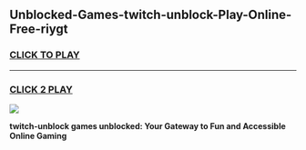 
## Unblocked-Games-twitch-unblock-Play-Online-Free-riygt
<h3>
<a href="https://premium76.site?title=twitch-unblock&ref=26A">CLICK TO PLAY</a></h3>
<hr>

<h3>
<a href="https://premium76.site?title=twitch-unblock&ref=26A">CLICK 2 PLAY</a>
  
</h3>

<a href="https://premium76.site?title=twitch-unblock&ref=26A"><img src="https://clearcache.store/games.png"></a>


**twitch-unblock games unblocked: Your Gateway to Fun and Accessible Online Gaming**
